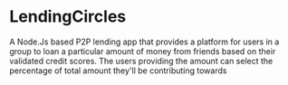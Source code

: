 # LendingCircles
A Node.Js based P2P lending app that provides a platform for users in a group to loan a particular amount of money from friends based on their validated credit scores. The users providing the amount can select the percentage of total amount they'll be contributing towards
